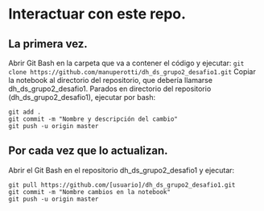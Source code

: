 # Interactuar con este repo.
## La primera vez.
Abrir Git Bash en la carpeta que va a contener el código y ejecutar:
```git clone https://github.com/manuperotti/dh_ds_grupo2_desafio1.git```
Copiar la notebook al directorio del repositorio, que debería llamarse dh_ds_grupo2_desafio1. 
Parados en directorio del repositorio (dh_ds_grupo2_desafio1), ejecutar por bash:
```
git add .
git commit -m "Nombre y descripción del cambio"
git push -u origin master
```
## Por cada vez que lo actualizan.
Abrir el Git Bash en el repositorio dh_ds_grupo2_desafio1 y ejecutar:
```
git pull https://github.com/[usuario]/dh_ds_grupo2_desafio1.git
git commit -m "Nombre cambios en la notebook"
git push -u origin master
```

